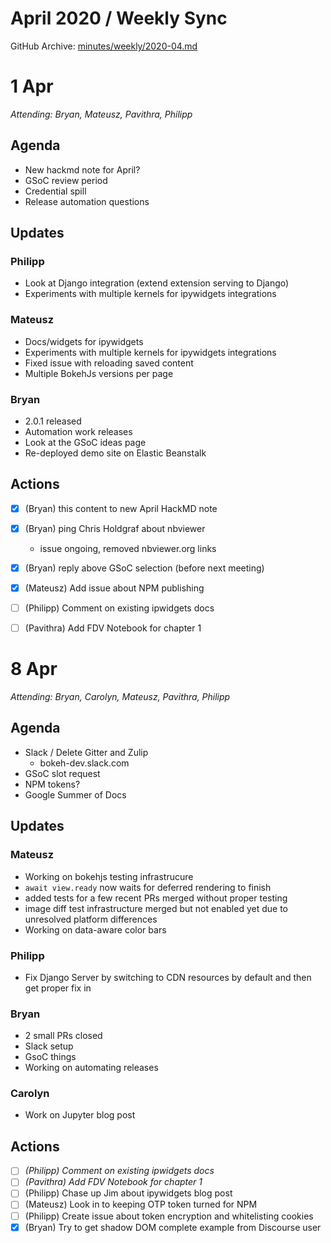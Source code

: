 # April 2020 / Weekly Sync

GitHub Archive: [minutes/weekly/2020-04.md](https://github.com/bokeh/pm/blob/master/minutes/weekly/2020-04.md)


# 1 Apr

*Attending: Bryan, Mateusz, Pavithra, Philipp*

## Agenda

- New hackmd note for April?
- GSoC review period
- Credential spill
- Release automation questions

## Updates

### Philipp

- Look at Django integration (extend extension serving to Django)
- Experiments with multiple kernels for ipywidgets integrations

### Mateusz

- Docs/widgets for ipywidgets
- Experiments with multiple kernels for ipywidgets integrations
- Fixed issue with reloading saved content
- Multiple BokehJs versions per page

### Bryan

- 2.0.1 released
- Automation work releases
- Look at the GSoC ideas page
- Re-deployed demo site on Elastic Beanstalk

## Actions

* [x] (Bryan) this content to new April HackMD note
* [x] (Bryan) ping Chris Holdgraf about nbviewer 
    - issue ongoing, removed nbviewer.org links
* [x] (Bryan) reply above GSoC selection (before next meeting)
* [x] (Mateusz) Add issue about NPM publishing 
* [ ] (Philipp) Comment on existing ipwidgets docs
* [ ] (Pavithra) Add FDV Notebook for chapter 1


# 8 Apr

*Attending: Bryan, Carolyn, Mateusz, Pavithra, Philipp*

## Agenda

- Slack / Delete Gitter and Zulip
    - bokeh-dev.slack.com
- GSoC slot request
- NPM tokens?
- Google Summer of Docs

## Updates

### Mateusz

* Working on bokehjs testing infrastrucure
 * `await view.ready` now waits for deferred rendering to finish
 * added tests for a few recent PRs merged without proper testing
 * image diff test infrastructure merged but not enabled yet due to unresolved platform differences
* Working on data-aware color bars

### Philipp

* Fix Django Server by switching to CDN resources by default and then get proper fix in

### Bryan

* 2 small PRs closed
* Slack setup
* GsoC things
* Working on automating releases

### Carolyn

* Work on Jupyter blog post

## Actions

* [ ] *(Philipp) Comment on existing ipwidgets docs*
* [ ] *(Pavithra) Add FDV Notebook for chapter 1*
* [ ] (Philipp) Chase up Jim about ipywidgets blog post
* [ ] (Mateusz) Look in to keeping OTP token turned for NPM
* [ ] (Philipp) Create issue about token encryption and whitelisting cookies
* [x] (Bryan) Try to get shadow DOM complete example from Discourse user